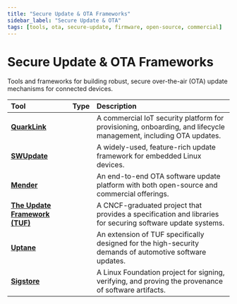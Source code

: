```yaml
---
title: "Secure Update & OTA Frameworks"
sidebar_label: "Secure Update & OTA"
tags: [tools, ota, secure-update, firmware, open-source, commercial]
---
```

# Secure Update & OTA Frameworks

Tools and frameworks for building robust, secure over-the-air (OTA) update mechanisms for connected devices.

| Tool | Type | Description |
| :--- | :--: | :---------- |
| [**QuarkLink**](https://www.cryptoquantique.com/products/quarklink) | <i class="fa-solid fa-dollar-sign"></i> | A commercial IoT security platform for provisioning, onboarding, and lifecycle management, including OTA updates. |
| [**SWUpdate**](https://sbabic.github.io/swupdate/) | <i class="fa-solid fa-code-branch"></i> | A widely-used, feature-rich update framework for embedded Linux devices. |
| [**Mender**](https://mender.io/) | <i class="fa-solid fa-code-branch"></i> | An end-to-end OTA software update platform with both open-source and commercial offerings. |
| [**The Update Framework (TUF)**](https://theupdateframework.io/) | <i class="fa-solid fa-code-branch"></i> | A CNCF-graduated project that provides a specification and libraries for securing software update systems. |
| [**Uptane**](https://uptane.github.io/) | <i class="fa-solid fa-code-branch"></i> | An extension of TUF specifically designed for the high-security demands of automotive software updates. |
| [**Sigstore**](https://www.sigstore.dev/) | <i class="fa-solid fa-code-branch"></i> | A Linux Foundation project for signing, verifying, and proving the provenance of software artifacts. | 